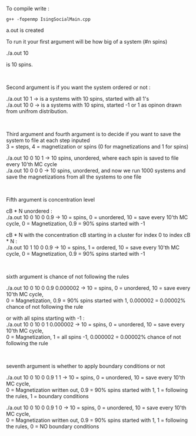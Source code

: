 
To compile write :
  
```
g++ -fopenmp IsingSocialMain.cpp
```
  
a.out is created  

To run it your first argument will be how big of a system (#n spins)  

./a.out 10 

is 10 spins.
   
   <br>
   
Second argument is if you want the system ordered or not :  

./a.out 10 1   -> is a systems with 10 spins, started with all 1's  
./a.out 10 0   -> is a systems with 10 spins, started -1 or 1 as opinon drawn from unifrom distribution.  
   
   <br>
   
Third argument and fourth argument is to decide if you want to save the system to file at each step inputed    
3 = steps, 4 = magnetization or spins (0 for magnetizations and 1 for spins)
  
./a.out 10 0 10 1  -> 10 spins, unordered, where each spin is saved to file every 10'th MC cycle  
./a.out 10 0 0 0  -> 10 spins, unordered, and now we run 1000 systems and save the magnetizations from all the systems to one file  

  <br>
  
Fifth argument is concentration level  

cB * N unordered  :  
./a.out 10 0 10 0 0.9  -> 10 = spins, 0 = unordered, 10 = save every 10'th MC cycle, 0 = Magnetization, 0.9 = 90% spins started with -1  

cB * N with the concentration cB starting in a cluster for index 0 to index cB * N :  
./a.out 10 1 10 0 0.9  -> 10 = spins, 1 = ordered, 10 = save every 10'th MC cycle, 0 = Magnetization, 0.9 = 90% spins started with -1  
  
  <br>
  
sixth argument is chance of not following the rules  
  
./a.out 10 0 10 0 0.9 0.000002  -> 
10 = spins, 0 = unordered, 10 = save every 10'th MC cycle,   
0 = Magnetization, 0.9 = 90% spins started with 1, 0.000002 = 0.00002% chance of not following the rule
  
or with all spins starting with -1  :  
./a.out 10 0 10 0 1 0.000002  -> 
10 = spins, 0 = unordered, 10 = save every 10'th MC cycle,   
0 = Magnetization, 1 = all spins -1, 0.000002 = 0.00002% chance of not following the rule
  
  <br>
  
seventh argument is whether to apply boundary conditions or not  
   
./a.out 10 0 10 0 0.9 1 1  -> 
10 = spins, 0 = unordered, 10 = save every 10'th MC cycle,   
0 = Magnetization written out, 0.9 = 90% spins started with 1, 1 = following the rules, 1 = boundary conditions
  
./a.out 10 0 10 0 0.9 1 0  -> 
10 = spins, 0 = unordered, 10 = save every 10'th MC cycle,   
0 = Magnetization written out, 0.9 = 90% spins started with 1, 1 = following the rules, 0 = NO boundary conditions






